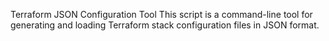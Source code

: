 Terraform JSON Configuration Tool
This script is a command-line tool for generating and loading Terraform stack configuration files in JSON format.